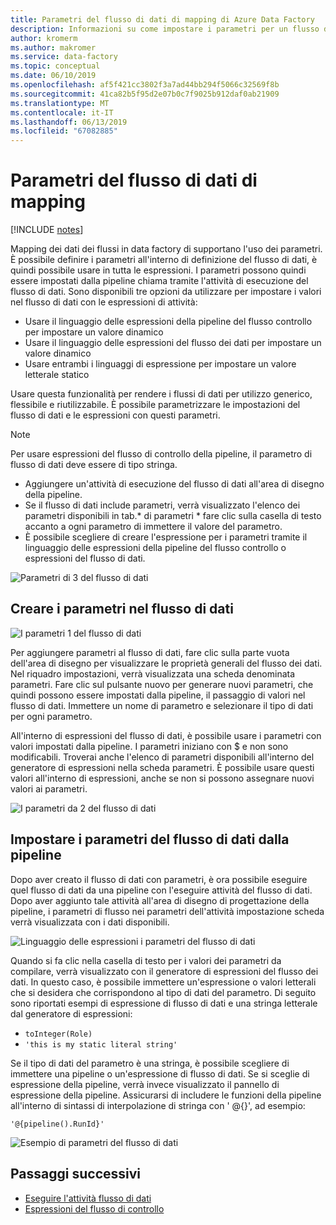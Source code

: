 ```yaml
---
title: Parametri del flusso di dati di mapping di Azure Data Factory
description: Informazioni su come impostare i parametri per un flusso di dati di mapping dalla pipeline di data factory
author: kromerm
ms.author: makromer
ms.service: data-factory
ms.topic: conceptual
ms.date: 06/10/2019
ms.openlocfilehash: af5f421cc3802f3a7ad44bb294f5066c32569f8b
ms.sourcegitcommit: 41ca82b5f95d2e07b0c7f9025b912daf0ab21909
ms.translationtype: MT
ms.contentlocale: it-IT
ms.lasthandoff: 06/13/2019
ms.locfileid: "67082885"
---
```

# <a name="mapping-data-flow-parameters"></a>Parametri del flusso di dati di mapping

[!INCLUDE [notes](../../includes/data-factory-data-flow-preview.md)]

Mapping dei dati dei flussi in data factory di supportano l'uso dei parametri. È possibile definire i parametri all'interno di definizione del flusso di dati, è quindi possibile usare in tutta le espressioni. I parametri possono quindi essere impostati dalla pipeline chiama tramite l'attività di esecuzione del flusso di dati. Sono disponibili tre opzioni da utilizzare per impostare i valori nel flusso di dati con le espressioni di attività:

* Usare il linguaggio delle espressioni della pipeline del flusso controllo per impostare un valore dinamico
* Usare il linguaggio delle espressioni del flusso dei dati per impostare un valore dinamico
* Usare entrambi i linguaggi di espressione per impostare un valore letterale statico

Usare questa funzionalità per rendere i flussi di dati per utilizzo generico, flessibile e riutilizzabile. È possibile parametrizzare le impostazioni del flusso di dati e le espressioni con questi parametri.

> [!NOTE]
> Per usare espressioni del flusso di controllo della pipeline, il parametro di flusso di dati deve essere di tipo stringa.

* Aggiungere un'attività di esecuzione del flusso di dati all'area di disegno della pipeline.
* Se il flusso di dati include parametri, verrà visualizzato l'elenco dei parametri disponibili in tab.* di parametri * fare clic sulla casella di testo accanto a ogni parametro di immettere il valore del parametro.
* È possibile scegliere di creare l'espressione per i parametri tramite il linguaggio delle espressioni della pipeline del flusso controllo o espressioni del flusso di dati.

![Parametri di 3 del flusso di dati](media/data-flow/params3.png "3 parametri del flusso di dati")

## <a name="create-parameters-in-data-flow"></a>Creare i parametri nel flusso di dati

![I parametri 1 del flusso di dati](media/data-flow/params1.png "parametri 1 del flusso di dati")

Per aggiungere parametri al flusso di dati, fare clic sulla parte vuota dell'area di disegno per visualizzare le proprietà generali del flusso dei dati. Nel riquadro impostazioni, verrà visualizzata una scheda denominata parametri. Fare clic sul pulsante nuovo per generare nuovi parametri, che quindi possono essere impostati dalla pipeline, il passaggio di valori nel flusso di dati. Immettere un nome di parametro e selezionare il tipo di dati per ogni parametro.

All'interno di espressioni del flusso di dati, è possibile usare i parametri con valori impostati dalla pipeline. I parametri iniziano con $ e non sono modificabili. Troverai anche l'elenco di parametri disponibili all'interno del generatore di espressioni nella scheda parametri. È possibile usare questi valori all'interno di espressioni, anche se non si possono assegnare nuovi valori ai parametri.

![I parametri da 2 del flusso di dati](media/data-flow/params2.png "parametri 2 del flusso di dati")

## <a name="set-data-flow-parameters-from-pipeline"></a>Impostare i parametri del flusso di dati dalla pipeline

Dopo aver creato il flusso di dati con parametri, è ora possibile eseguire quel flusso di dati da una pipeline con l'eseguire attività del flusso di dati. Dopo aver aggiunto tale attività all'area di disegno di progettazione della pipeline, i parametri di flusso nei parametri dell'attività impostazione scheda verrà visualizzata con i dati disponibili.

![Linguaggio delle espressioni i parametri del flusso di dati](media/data-flow/params4.png "linguaggio delle espressioni i parametri del flusso di dati")

Quando si fa clic nella casella di testo per i valori dei parametri da compilare, verrà visualizzato con il generatore di espressioni del flusso dei dati. In questo caso, è possibile immettere un'espressione o valori letterali che si desidera che corrispondono al tipo di dati del parametro. Di seguito sono riportati esempi di espressione di flusso di dati e una stringa letterale dal generatore di espressioni:

* ```toInteger(Role)```
* ```'this is my static literal string'```

Se il tipo di dati del parametro è una stringa, è possibile scegliere di immettere una pipeline o un'espressione di flusso di dati. Se si sceglie di espressione della pipeline, verrà invece visualizzato il pannello di espressione della pipeline. Assicurarsi di includere le funzioni della pipeline all'interno di sintassi di interpolazione di stringa con ' @{<expression>}', ad esempio:

```'@{pipeline().RunId}'```

![Esempio di parametri del flusso di dati](media/data-flow/params5.png "campione di parametri del flusso di dati")

## <a name="next-steps"></a>Passaggi successivi

* [Eseguire l'attività flusso di dati](control-flow-execute-data-flow-activity.md)
* [Espressioni del flusso di controllo](control-flow-expression-language-functions.md)

